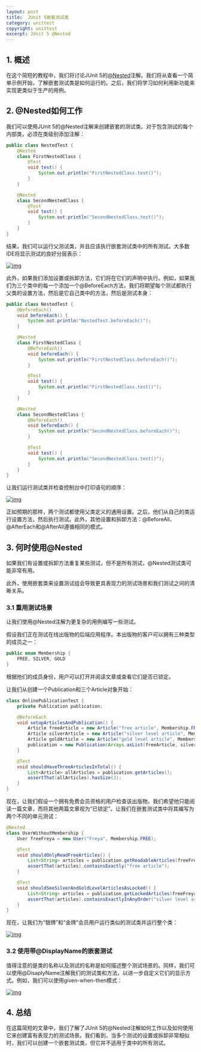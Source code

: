 ```yaml
---
layout: post
title:  JUnit 5嵌套测试类
category: unittest
copyright: unittest
excerpt: JUnit 5 @Nested
---
```


## 1. 概述

在这个简短的教程中，我们将讨论JUnit 5的[@Nested](https://junit.org/junit5/docs/current/user-guide/#writing-tests-nested)注解。我们将从查看一个简单示例开始，了解嵌套测试类是如何运行的。之后，我们将学习如何利用新功能来实现更类似于生产的用例。

## 2. @Nested如何工作

我们可以使用JUnit 5的@Nested注解来创建嵌套的测试类。对于包含测试的每个内部类，必须在类级别添加注解：

```java
public class NestedTest {
    @Nested
    class FirstNestedClass {
        @Test
        void test() {
            System.out.println("FirstNestedClass.test()");
        }
    }

    @Nested
    class SecondNestedClass {
        @Test
        void test() {
            System.out.println("SecondNestedClass.test()");
        }
    }
}
```

结果，我们可以运行父测试类，并且应该执行嵌套测试类中的所有测试。大多数IDE将显示测试的良好分层表示：

[![img](https://www.baeldung.com/wp-content/uploads/2023/02/nested_tests_intellij-300x88.jpg)](https://www.baeldung.com/wp-content/uploads/2023/02/nested_tests_intellij.jpg)

此外，如果我们添加设置或拆卸方法，它们将在它们的声明中执行。例如，如果我们为三个类中的每一个添加一个@BeforeEach方法，我们将期望每个测试都执行父类的设置方法，然后是它自己类中的方法，然后是测试本身：

```java
public class NestedTest {
    @BeforeEach()
    void beforeEach() {
        System.out.println("NestedTest.beforeEach()");
    }

    @Nested
    class FirstNestedClass {
        @BeforeEach()
        void beforeEach() {
            System.out.println("FirstNestedClass.beforeEach()");
        }

        @Test
        void test() {
            System.out.println("FirstNestedClass.test()");
        }
    }

    @Nested
    class SecondNestedClass {
        @BeforeEach()
        void beforeEach() {
            System.out.println("SecondNestedClass.beforeEach()");
        }

        @Test
        void test() {
            System.out.println("SecondNestedClass.test()");
        }
    }
}
```

让我们运行测试类并检查控制台中打印语句的顺序：

[![img](https://www.baeldung.com/wp-content/uploads/2023/02/nested_tests_execution-300x92.jpg)](https://www.baeldung.com/wp-content/uploads/2023/02/nested_tests_execution.jpg)

正如预期的那样，两个测试都使用父类定义的通用设置。之后，他们从自己的类运行设置方法，然后执行测试。此外，其他设置和拆卸方法：@BeforeAll、@AfterEach和@AfterAll遵循相同的模式。

## 3. 何时使用@Nested

如果我们有设置或拆卸方法重复某些测试，但不是所有测试，@Nested测试类可能非常有用。

此外，使用嵌套类来设置测试组会导致更具表现力的测试场景和我们测试之间的清晰关系。

### 3.1 重用测试场景

让我们使用@Nested注解为更复杂的用例编写一些测试。

假设我们正在测试在线出版物的后端应用程序。本出版物的客户可以拥有三种类型的成员之一：

```java
public enum Membership {
    FREE, SILVER, GOLD
}
```

根据他们的成员身份，用户可以打开并阅读文章或查看它们是否已锁定。

让我们从创建一个Publication和三个Article对象开始：

```java
class OnlinePublicationTest {
    private Publication publication;

    @BeforeEach
    void setupArticlesAndPublication() {
        Article freeArticle = new Article("free article", Membership.FREE);
        Article silverArticle = new Article("silver level article", Membership.SILVER);
        Article goldArticle = new Article("gold level article", Membership.GOLD);
        publication = new Publication(Arrays.asList(freeArticle, silverArticle, goldArticle));
    }

    @Test
    void shouldHaveThreeArticlesInTotal() {
        List<Article> allArticles = publication.getArticles();
        assertThat(allArticles).hasSize(3);
    }
}
```

现在，让我们假设一个拥有免费会员资格的用户检查该出版物。我们希望他只能阅读一篇文章，而将其他两篇文章视为“已锁定”。让我们在嵌套测试类中将其编写为两个不同的单元测试：

```java
@Nested
class UserWithoutMembership {
    User freeFreya = new User("Freya", Membership.FREE);

    @Test
    void shouldOnlyReadFreeArticles() {
        List<String> articles = publication.getReadableArticles(freeFreya);
        assertThat(articles).containsExactly("free article");
    }

    @Test
    void shouldSeeSilverAndGoldLevelArticlesAsLocked() {
        List<String> articles = publication.getLockedArticles(freeFreya);
        assertThat(articles).containsExactlyInAnyOrder("silver level article", "gold level article");
    }
}
```

现在，让我们为“银牌”和“金牌”会员用户运行类似的测试类并运行整个类：



[![img](https://www.baeldung.com/wp-content/uploads/2023/02/onlibe_publication_test_scenario-300x142.jpg)](https://www.baeldung.com/wp-content/uploads/2023/02/onlibe_publication_test_scenario.jpg)

### 3.2 使用带@DisplayName的嵌套测试

值得注意的是类的名称以及测试的名称是如何描述整个测试场景的。同样，我们可以使用@DisaplyName注解我们的测试类和方法，以进一步自定义它们的显示方式。例如，我们可以使用given-when-then模式：



[![img](https://www.baeldung.com/wp-content/uploads/2023/02/nested_test_with_display_name-300x119.png)](https://www.baeldung.com/wp-content/uploads/2023/02/nested_test_with_display_name.png)

## 4. 总结

在这篇简短的文章中，我们了解了JUnit 5的@Nested注解如何工作以及如何使用它来创建富有表现力的测试场景。我们看到，当多个测试的设置或拆卸非常相似时，我们可以创建一个嵌套测试类，但它并不适用于类中的所有测试。